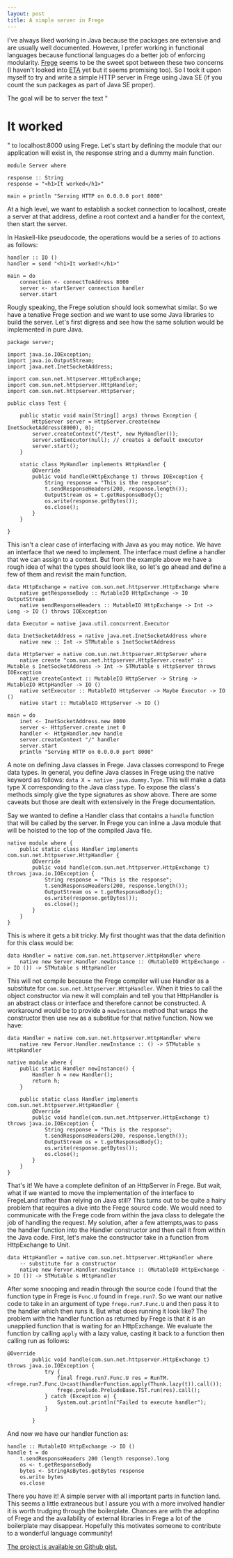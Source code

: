 ```yaml
---
layout: post
title: A simple server in Frege
---
```


I've always liked working in Java because the packages are extensive and are usually well documented. However, I prefer working in functional languages because functional languages do a better job of enforcing modularity. [Frege](https://github.com/Frege/frege) seems to be the sweet spot between these two concerns (I haven't looked into [ETA](https://github.com/typelead/eta) yet but it seems promising too). So I took it upon myself to try and write a simple HTTP server in Frege using Java SE (if you count the sun packages as part of Java SE proper).

The goal will be to server the text "<h1>It worked</h1>" to localhost:8000 using Frege. Let's start by defining the module that our application will exist in, the response string and a dummy main function.

```
module Server where

response :: String
response = "<h1>It worked</h1>"

main = println "Serving HTTP on 0.0.0.0 port 8000"
```

At a high level, we want to establish a socket connection to localhost, create a server at that address, define a root context and a handler for the context, then start the server.

In Haskell-like pseudocode, the operations would be a series of `IO` actions as follows:

```
handler :: IO ()
handler = send "<h1>It worked!</h1>"

main = do
	connection <- connectToAddress 8000
	server <- startServer connection handler
	server.start
```

Rougly speaking, the Frege solution should look somewhat similar. So we have a tenative Frege section and we want to use some Java libraries to build the server. Let's first digress and see how the same solution would be implemented in pure Java. 

```
package server;

import java.io.IOException;
import java.io.OutputStream;
import java.net.InetSocketAddress;

import com.sun.net.httpserver.HttpExchange;
import com.sun.net.httpserver.HttpHandler;
import com.sun.net.httpserver.HttpServer;

public class Test {

    public static void main(String[] args) throws Exception {
        HttpServer server = HttpServer.create(new InetSocketAddress(8000), 0);
        server.createContext("/test", new MyHandler());
        server.setExecutor(null); // creates a default executor
        server.start();
    }

    static class MyHandler implements HttpHandler {
        @Override
        public void handle(HttpExchange t) throws IOException {
            String response = "This is the response";
            t.sendResponseHeaders(200, response.length());
            OutputStream os = t.getResponseBody();
            os.write(response.getBytes());
            os.close();
        }
    }

}
```

This isn't a clear case of interfacing with Java as you may notice. We have an interface that we need to implement. The interface must define a handler that we can assign to a context. But from the example above we have a rough idea of what the types should look like, so let's go ahead and define a few of them and revisit the main function.

```
data HttpExchange = native com.sun.net.httpserver.HttpExchange where
	native getResponseBody :: MutableIO HttpExchange -> IO OutputStream
	native sendResponseHeaders :: MutableIO HttpExchange -> Int -> Long -> IO () throws IOException

data Executor = native java.util.concurrent.Executor

data InetSocketAddress = native java.net.InetSocketAddress where
	native new :: Int -> STMutable s InetSocketAddress

data HttpServer = native com.sun.net.httpserver.HttpServer where
	native create "com.sun.net.httpserver.HttpServer.create" :: Mutable s InetSocketAddress -> Int -> STMutable s HttpServer throws IOException
	native createContext :: MutableIO HttpServer -> String -> MutableIO HttpHandler -> IO ()
	native setExecutor :: MutableIO HttpServer -> Maybe Executor -> IO ()
	native start :: MutableIO HttpServer -> IO ()

main = do
	inet <- InetSocketAddress.new 8000
	server <- HttpServer.create inet 0
	handler <- HttpHandler.new handle
	server.createContext "/" handler
	server.start
	println "Serving HTTP on 0.0.0.0 port 8000"
```

A note on defining Java classes in Frege. Java classes correspond to Frege data types. In general, you define Java classes in Frege using the native keyword as follows: `data X = native java.dummy.Type`. This will make a data type X corresponding to the Java class type. To expose the class's methods simply give the type signatures as show above. There are some caveats but those are dealt with extensively in the Frege documentation.

Say we wanted to define a Handler class that contains a `handle` function that will be called by the server. In Frege you can inline a Java module that will be hoisted to the top of the compiled Java file.

```
native module where {
	public static class Handler implements com.sun.net.httpserver.HttpHandler {
		@Override
		public void handle(com.sun.net.httpserver.HttpExchange t) throws java.io.IOException {
			String response = "This is the response";
            t.sendResponseHeaders(200, response.length());
            OutputStream os = t.getResponseBody();
            os.write(response.getBytes());
            os.close();
		}
	}
}
```

This is where it gets a bit tricky. My first thought was that the data definition for this class would be:

```
data Handler = native com.sun.net.httpserver.HttpHandler where
	native new Server.Handler.newInstance :: (MutableIO HttpExchange -> IO ()) -> STMutable s HttpHandler 
```

This will not compile because the Frege compiler will use Handler as a substitute for `com.sun.net.httpserver.HttpHandler`. When it tries to call the object constructor via new it will complain and tell you that HttpHandler is an abstract class or interface and therefore cannot be constructed. A workaround would be to provide a `newInstance` method that wraps the constructor then use `new` as a substitue for that native function. Now we have:

```
data Handler = native com.sun.net.httpserver.HttpHandler where
	native new Fervor.Handler.newInstance :: () -> STMutable s HttpHandler 

native module where {
	public static Handler newInstance() {
		Handler h = new Handler();
		return h;
	}

	public static class Handler implements com.sun.net.httpserver.HttpHandler {
		@Override
		public void handle(com.sun.net.httpserver.HttpExchange t) throws java.io.IOException {
			String response = "This is the response";
            t.sendResponseHeaders(200, response.length());
            OutputStream os = t.getResponseBody();
            os.write(response.getBytes());
            os.close();
		}
	}
}
```

That's it! We have a complete definiton of an HttpServer in Frege. But wait, what if we wanted to move the implementation of the interface to FregeLand rather than relying on Java still? This turns out to be quite a hairy problem that requires a dive into the Frege source code. We would need to communicate with the Frege code from within the java class to delegate the job of handling the request. My solution, after a few attempts,was to pass the handler function into the Handler constructor and then call it from within the Java code. First, let's make the constructor take in a function from HttpExchange to Unit.

```
data HttpHandler = native com.sun.net.httpserver.HttpHandler where
	-- substitute for a constructor
	native new Fervor.Handler.newInstance :: (MutableIO HttpExchange -> IO ()) -> STMutable s HttpHandler 
```

After some snooping and readin through the source code I found that the function type in Frege is `Func.U` found in `frege.run7`. So we want our native code to take in an argument of type `frege.run7.Func.U` and then pass it to the handler which then runs it. But what does running it look like? The problem with the handler function as returned by Frege is that it is an unapplied function that is waiting for an HttpExchange. We evaluate the function by calling `apply` with a lazy value, casting it back to a function then calling run as follows:

```
@Override
		public void handle(com.sun.net.httpserver.HttpExchange t) throws java.io.IOException {
			try {
				final frege.run7.Func.U res = RunTM.<frege.run7.Func.U>cast(handlerFunction.apply(Thunk.lazy(t)).call());
				frege.prelude.PreludeBase.TST.run(res).call();
			} catch (Exception e) {
				System.out.println("Failed to execute handler");
			}
			
		}
```

And now we have our handler function as:

```
handle :: MutableIO HttpExchange -> IO ()
handle t = do
	t.sendResponseHeaders 200 (length response).long
	os <- t.getResponseBody
	bytes <- StringAsBytes.getBytes response
	os.write bytes
	os.close
```

There you have it! A simple server with all important parts in function land. This seems a little extraneous but I assure you with a more involved handler it is worth trudging through the boilerplate. Chances are with the adoptino of Frege and the availability of external libraries in Frege a lot of the boilerplate may disappear. Hopefully this motivates someone to contribute to a wonderful language community!

[The project is available on Github gist.](https://gist.github.com/mchav/ec2a5527d0d43f649aee6b2692a3628a)